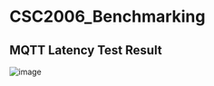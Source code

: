 # CSC2006_Benchmarking

## MQTT Latency Test Result 
![image](https://user-images.githubusercontent.com/23652958/163563408-19b5dea2-88fe-435f-9c0e-5649cfe6bcce.png)
